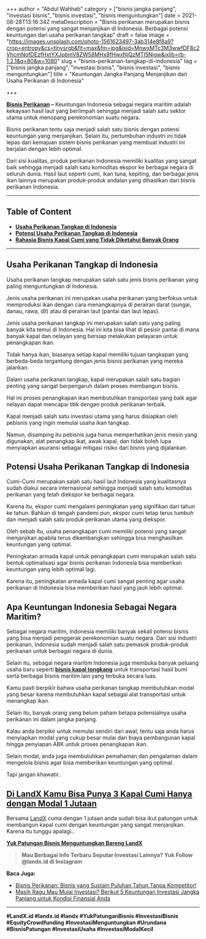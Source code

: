 +++
author = "Abdul Wahhab"
category = ["bisnis jangka panjang", "investasi bisnis", "bisnis investasi", "bisnis menguntungkan"]
date = 2021-08-28T13:16:34Z
metaDescription = "Bisnis perikanan merupakan bisnis dengan potensi yang sangat menjanjikan di Indonesia. Berbagai potensi keuntungan dari usaha perikanan tangkap"
draft = false
image = "https://images.unsplash.com/photo-1561623497-3ab314e8f8a9?crop=entropy&cs=tinysrgb&fit=max&fm=jpg&ixid=MnwxMTc3M3wwfDF8c2VhcmNofDEzfHxtYXJpbmV8ZW58MHx8fHwxNjQzMTI5Njgw&ixlib=rb-1.2.1&q=80&w=1080"
slug = "bisnis-perikanan-tangkap-di-indonesia"
tag = ["bisnis jangka panjang", "investasi bisnis", "bisnis investasi", "bisnis menguntungkan"]
title = "Keuntungan Jangka Panjang Menjanjikan dari Usaha Perikanan di Indonesia"

+++


**[Bisnis Perikanan](https://landx.id/project/#/asm1) –**  Keuntungan Indonesia sebagai negara maritim adalah kekayaan hasil laut yang berlimpah sehingga menjadi salah satu sektor utama untuk menopang perekonomian suatu negara.

Bisnis perikanan tentu saja menjadi salah satu bisnis dengan potensi keuntungan yang menjanjikan. Selain itu, pertumbuhan industri ini tidak lepas dari kemajuan sistem bisnis perikanan yang membuat industri ini berjalan dengan lebih optimal.

Dari sisi kualitas, produk perikanan Indonesia memiliki kualitas yang sangat baik sehingga menjadi salah satu komoditas ekspor ke berbagai negara di seluruh dunia. Hasil laut seperti cumi, ikan tuna, kepiting, dan berbagai jenis ikan lainnya merupakan produk-produk andalan yang dihasilkan dari bisnis perikanan Indonesia.

---

## Table of Content

* **[Usaha Perikanan Tangkap di Indonesia](#usaha-perikanan-tangkap-di-indonesia)**
* **[Potensi Usaha Perikanan Tangkap di Indonesia](#potensi-usaha-perikanan-tangkap-di-indonesia)**
* **[Rahasia Bisnis Kapal Cumi yang Tidak Diketahui Banyak Orang](#memulai-usaha-perikanan-modal-kecil)**

---

## Usaha Perikanan Tangkap di Indonesia

Usaha perikanan tangkap merupakan salah satu jenis bisnis perikanan yang paling menguntungkan di Indonesia.

Jenis usaha perikanan ini merupakan usaha perikanan yang berfokus untuk memproduksi ikan dengan cara menangkapnya di perairan darat (sungai, danau, rawa, dll) atau di perairan laut (pantai dan laut lepas).

Jenis usaha perikanan tangkap ini merupakan salah satu yang paling banyak kita temui di Indonesia. Hal ini kita bisa lihat di pesisir pantai di mana banyak kapal dan nelayan yang bersiap melakukan pelayaran untuk penangkapan ikan.

Tidak hanya ikan, biasanya setiap kapal memiliki tujuan tangkapan yang berbeda-beda tergantung dengan jenis bisnis perikanan yang mereka jalankan.

Dalam  usaha perikanan tangkap, kapal merupakan salah satu bagian penting yang sangat berpengaruh dalam proses membangun bisnis.

Hal ini proses penangkapan ikan membutuhkan transportasi yang baik agar nelayan dapat mencapai titik dengan produk perikanan terbaik.

Kapal menjadi salah satu investasi utama yang harus disiapkan oleh pebisnis yang ingin memulai usaha ikan tangkap.

Namun, disamping itu pebisnis juga harus memperhatikan jenis mesin yang digunakan, alat penangkap ikat, awak kapal, dan tidak boleh lupa menyiapkan asuransi sebagai mitigasi risiko dari bisnis yang dijalankan.

## Potensi Usaha Perikanan Tangkap di Indonesia

Cumi-Cumi merupakan salah satu hasil laut Indonesia yang kualitasnya sudah diakui secara internasional sehingga menjadi salah satu komoditas perikanan yang telah diekspor ke berbagai negara.

Karena itu, ekspor cumi mengalami peningkatan yang signifikan dari tahun ke tahun. Bahkan di tengah pandemi pun, ekspor cumi tetap terus tumbuh dan menjadi salah satu produk perikanan utama yang diekspor.

Oleh sebab itu, usaha penangkapan cumi memiliki potensi yang sangat menjanjikan apabila terus dikembangkan sehingga bisa menghasilkan keuntungan yang optimal.

Peningkatan armada kapal untuk penangkapan cumi merupakan salah satu bentuk optimalisasi agar bisnis perikanan Indonesia bisa memberikan keuntungan yang lebih optimal lagi.

Karena itu, peningkatan armada kapal cumi sangat penting agar usaha perikanan di Indonesia bisa memberikan hasil yang jauh lebih optimal.

## Apa Keuntungan Indonesia Sebagai Negara Maritim?

Sebagai negara maritim, Indonesia memiliki banyak sekali potensi bisnis yang bisa menjadi penggerak perekonomian suatu negara. Dari sisi industri perikanan, Indonesia sudah menjadi salah satu pemasok produk-produk perikanan untuk berbagai negara di dunia.

Selain itu, sebagai negara maritim Indonesia juga membuka banyak peluang usaha baru seperti **[bisnis kapal tongkang](https://landx.id/project/capt)** untuk transportasi hasil bumi serta berbagai bisnis maritim lain yang terbuka secara luas.

Kamu pasti berpikir bahwa usaha perikanan tangkap membutuhkan modal yang besar karena membutuhkan kapal sebagai alat transportasi untuk menangkap ikan.

Selain itu, banyak orang yang belum paham betapa potensialnya usaha perikanan ini dalam jangka panjang.

Kalau anda berpikir untuk memulai sendiri dari awal, tentu saja anda harus menyiapkan modal yang cukup besar mulai dari biaya pembangunan kapal hingga penyiapan ABK untuk proses penangkapan ikan.

Selain modal, anda juga membutuhkan pemahaman dan pengalaman dalam mengelola bisnis agar bisa memberikan keuntungan yang optimal.

Tapi jangan khawatir..

## [Di LandX Kamu Bisa Punya 3 Kapal Cumi   Hanya dengan Modal 1 Jutaan](https://landx.id/project/#/asm1)

Bersama [LandX](https://landx.id/) cuma dengan 1 jutaan anda sudah bisa ikut patungan untuk membangun kapal cumi dengan keuntungan yang sangat menjanjikan. Karena itu tunggu apalagi..

**[Yuk Patungan Bisnis Menguntungkan Bareng LandX](https://landx.id/project/)**

> **Mau Berbagai Info Terbaru Seputar Investasi Lainnya? Yuk Follow @landx.id di Instagram**

**Baca Juga:**

* [Bisnis Perikanan: Bisnis yang Sustain Puluhan Tahun Tanpa Kompetitor!](https://landx.id/blog/bisnis-perikanan-menguntungkan-selama-pandemi/)
* [Masih Ragu Mau Mulai Investasi? Berikut 5 Keuntungan Investasi Jangka Panjang untuk Kondisi Finansial Anda](https://landx.id/blog/keuntungan-investasi-untuk-jangka-panjang/)

---

**#LandX.id      #landx.id    #landx   #YukPatunganBisnis  #InvestasiBisnis     #EquityCrowdfunding     #InvestasiMenguntungkan    #Urundana     #BisnisPatungan    #InvestasiUsaha #InvestasiModalKecil**

